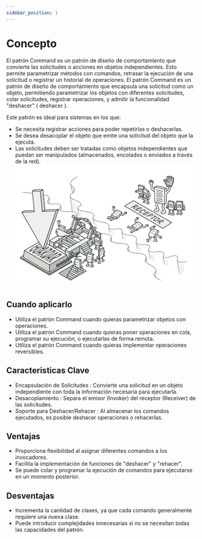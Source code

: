 ```yaml
---
sidebar_position: 1
---
```


# Concepto
El patrón Command es un patrón de diseño de comportamiento que convierte las solicitudes o acciones en objetos independientes. Esto permite parametrizar métodos con comandos, retrasar la ejecución de una solicitud o registrar un historial de operaciones. El patrón Command es un patrón de diseño de comportamiento que encapsula una solicitud como un objeto, permitiendo parametrizar los objetos con diferentes solicitudes, colar solicitudes, registrar operaciones, y admitir la funcionalidad "deshacer" ( deshacer ).

Este patrón es ideal para sistemas en los que:
- Se necesita registrar acciones para poder repetirlas o deshacerlas.
- Se desea desacoplar el objeto que emite una solicitud del objeto que la ejecuta.
- Las solicitudes deben ser tratadas como objetos independientes que puedan ser manipulados (almacenados, encolados o enviados a través de la red).
![Imagen](./img/imagen.png)

## Cuando aplicarlo
-  Utiliza el patrón Command cuando quieras parametrizar objetos con operaciones.
- Utiliza el patrón Command cuando quieras poner operaciones en cola, programar su ejecución, o ejecutarlas de forma remota.
-  Utiliza el patrón Command cuando quieras implementar operaciones reversibles.

## Caracteristicas Clave
- Encapsulación de Solicitudes : Convierte una solicitud en un objeto independiente con toda la información necesaria para ejecutarla.
- Desacoplamiento : Separa el emisor (Invoker) del receptor (Receiver) de las solicitudes.
- Soporte para Deshacer/Rehacer : Al almacenar los comandos ejecutados, es posible deshacer operaciones o rehacerlas.

## Ventajas
- Proporciona flexibilidad al asignar diferentes comandos a los invocadores.
- Facilita la implementación de funciones de "deshacer" y "rehacer".
- Se puede colar y programar la ejecución de comandos para ejecutarse en un momento posterior.

## Desventajas
- Incrementa la cantidad de clases, ya que cada comando generalmente requiere una nueva clase.
- Puede introducir complejidades innecesarias si no se necesitan todas las capacidades del patrón.
